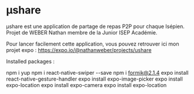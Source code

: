 # µshare
µshare est une application de partage de repas P2P pour chaque Isépien.
Projet de WEBER Nathan membre de la Junior ISEP Académie.

Pour lancer facilement cette application, vous pouvez retrouver ici mon projet expo :
https://expo.io/@nathanweber/projects/ushare





Installed packages :

npm i yup
npm i react-native-swiper --save
npm i formik@2.1.4
expo install react-native-gesture-handler
expo install expo-image-picker
expo install expo-location
expo install expo-camera
expo install expo-location